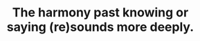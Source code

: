 ---
title: The harmony past knowing or saying (re)sounds more deeply.
tags: daoism experience perception
---
